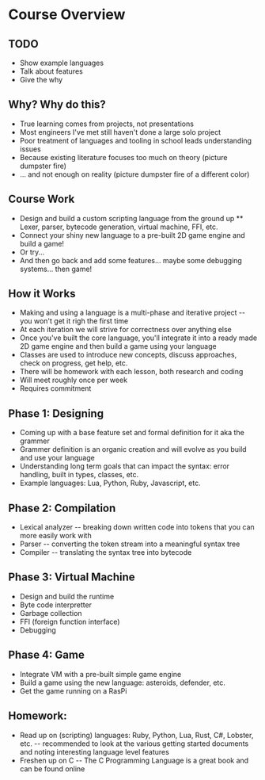 # Course Overview

## TODO
* Show example languages
* Talk about features
* Give the why

## Why? Why do this? 
* True learning comes from projects, not presentations
* Most engineers I've met still haven't done a large solo project
* Poor treatment of languages and tooling in school leads understanding issues
* Because existing literature focuses too much on theory (picture dumpster fire)
* ... and not enough on reality (picture dumpster fire of a different color)

## Course Work
* Design and build a custom scripting language from the ground up
** Lexer, parser, bytecode generation, virtual machine, FFI, etc.
* Connect your shiny new language to a pre-built 2D game engine and build a game!
* Or try...
* And then go back and add some features... maybe some debugging systems... then game!

## How it Works
* Making and using a language is a multi-phase and iterative project -- you won't get it righ the first time
* At each iteration we will strive for correctness over anything else 
* Once you've built the core language, you'll integrate it into a ready made 2D game engine and then build a game using your language
* Classes are used to introduce new concepts, discuss approaches, check on progress, get help, etc.
* There will be homework with each lesson, both research and coding
* Will meet roughly once per week
* Requires commitment

## Phase 1: Designing
* Coming up with a base feature set and formal definition for it aka the grammer
* Grammer definition is an organic creation and will evolve as you build and use your language
* Understanding long term goals that can impact the syntax: error handling, built in types, classes, etc.
* Example languages: Lua, Python, Ruby, Javascript, etc. 

## Phase 2: Compilation
* Lexical analyzer -- breaking down written code into tokens that you can more easily work with
* Parser -- converting the token stream into a meaningful syntax tree
* Compiler -- translating the syntax tree into bytecode

## Phase 3: Virtual Machine
* Design and build the runtime
* Byte code interpretter
* Garbage collection
* FFI (foreign function interface)
* Debugging

## Phase 4: Game
* Integrate VM with a pre-built simple game engine
* Build a game using the new language: asteroids, defender, etc.
* Get the game running on a RasPi

## Homework: 
* Read up on (scripting) languages: Ruby, Python, Lua, Rust, C#, Lobster, etc. -- recommended to look at the various getting started documents and noting interesting language level features
* Freshen up on C -- The C Programming Language is a great book and can be found online